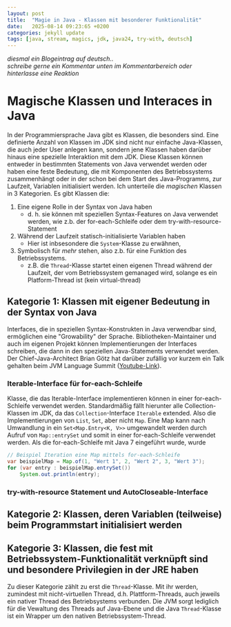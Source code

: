 ```yaml
---
layout: post
title:  "Magie in Java - Klassen mit besonderer Funktionalität"
date:   2025-08-14 09:23:65 +0200
categories: jekyll update
tags: [java, stream, magics, jdk, java24, try-with, deutsch]
---
```

_diesmal ein Blogeintrag auf deutsch.._  
_schreibe gerne ein Kommentar unten im Kommentarbereich oder hinterlasse eine Reaktion_
# Magische Klassen und Interaces in Java

In der Programmiersprache Java gibt es Klassen, die besonders sind. Eine definierte Anzahl von Klassen im JDK sind nicht nur einfache Java-Klassen, die auch jeder User anlegen kann, sondern jene Klassen haben darüber hinaus eine spezielle Interaktion mit dem JDK. Diese Klassen können entweder in bestimmten Statements von Java verwendet werden oder haben eine feste Bedeutung, die mit Komponenten des Betriebssystems zusammenhängt oder in der schon bei dem Start des Java-Programms, zur Laufzeit, Variablen initialisiert werden. Ich unterteile die _magischen_ Klassen in 3 Kategorien. Es gibt Klassen die:
1. Eine eigene Rolle in der Syntax von Java haben
    - d. h. sie können mit speziellen Syntax-Features on Java verwendet werden, wie z.b. der for-each-Schleife oder dem try-with-resource-Statement
2. Während der Laufzeit statisch-initialisierte Variablen haben
    - Hier ist inbsesondere die `System`-Klasse zu erwähnen,
3. Symbolisch für _mehr_ stehen, also z.b. für eine Funktion des Betriebssystems.
    - z.B. die `Thread`-Klasse startet einen eigenen Thread während der Laufzeit, der vom Betriebssystem gemanaged wird, solange es ein Platform-Thread ist (kein virtual-thread)

## Kategorie 1: Klassen mit eigener Bedeutung in der Syntax von Java
Interfaces, die in speziellen Syntax-Konstrukten in Java verwendbar sind, ermöglichen eine "Growability" der Sprache. Bibliotheken-Maintainer und auch im eigenen Projekt können Implementierungen der Interfaces schreiben, die dann in den speziellen Java-Statements verwendet werden. Der Chief-Java-Architect Brian Götz hat darüber zufällig vor kurzem ein Talk gehalten beim JVM Language Summit ([Youtube-Link](https://www.youtube.com/watch?v=Gz7Or9C0TpM)). 

### Iterable-Interface für for-each-Schleife
Klasse, die das Iterable-Interface implementieren können in einer for-each-Schleife verwendet werden. 
Standardmäßig fällt hierunter alle Collection-Klassen im JDK, da das `Collection`-Interface `Iterable` extended. Also die Implementierungen von `List`, `Set`, aber nicht `Map`. Eine Map kann nach Umwandlung in ein `Set<Map.Entry<K, V>>` umgewandelt werden durch Aufruf von `Map::entrySet` und somit in einer for-each-Schleife verwendet werden. Als die for-each-Schleife mit Java 7 eingeführt wurde, wurde 
```java
// Beispiel Iteration eine Map mittels for-each-Schleife
var beispielMap = Map.of(1, "Wert 1", 2, "Wert 2", 3, "Wert 3");
for (var entry : beispielMap.entrySet())
    System.out.println(entry);
```


### try-with-resource Statement und AutoCloseable-Interface

<!-- 
- try-with, autoclose implementierung
- iterable implementieren -> nutzung in for-each schleife
- Exception (checked/unchecked exceptions)
- Object-Klasse
- Literale (String (non-primitive Literal), byte, long, double, float, short, autoboxing)
- main methode (aber logisch..)

- thread klasse
- System klasse

-->

## Kategorie 2: Klassen, deren Variablen (teilweise) beim Programmstart initialisiert werden


## Kategorie 3: Klassen, die fest mit Betriebssystem-Funktionalität verknüpft sind und besondere Privilegien in der JRE haben

Zu dieser Kategorie zählt zu erst die `Thread`-Klasse. Mit ihr werden, zumindest mit nicht-virtuellen Thread, d.h. Plattform-Threads, auch jeweils ein nativer Thread des Betriebsystems verbunden. Die JVM sorgt lediglich für die Vewaltung des Threads auf Java-Ebene und die Java `Thread`-Klasse ist ein Wrapper um den nativen Betriebssystem-Thread.   